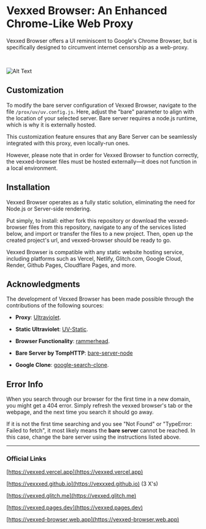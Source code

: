 # Vexxed Browser: An Enhanced Chrome-Like Web Proxy

Vexxed Browser offers a UI reminiscent to Google's Chrome Browser, but is specifically designed to circumvent internet censorship as a web-proxy.

&nbsp;  

![Alt Text](https://github.com/vexxxed/vexxed-browser/blob/main/standard.gif?raw=true)

## Customization

To modify the bare server configuration of Vexxed Browser, navigate to the file `/prox/uv/uv.config.js`. Here, adjust the "bare" parameter to align with the location of your selected server. Bare server requires a node.js runtime, which is why it is externally hosted. 

This customization feature ensures that any Bare Server can be seamlessly integrated with this proxy, even locally-run ones. 

However, please note that in order for Vexxed Browser to function correctly, the vexxed-browser files must be hosted externally—it does not function in a local environment.

## Installation

Vexxed Browser operates as a fully static solution, eliminating the need for Node.js or Server-side rendering.

Put simply, to install: either fork this repository or download the vexxed-browser files from this repository, navigate to any of the services listed below, and import or transfer the files to a new project. Then, open up the created project's url, and vexxed-browser should be ready to go. 

Vexxed Browser is compatible with any static website hosting service, including platforms such as Vercel, Netlify, Glitch.com, Google Cloud, Render, Github Pages, Cloudflare Pages, and more.

## Acknowledgments

The development of Vexxed Browser has been made possible through the contributions of the following sources:

- **Proxy**: [Ultraviolet](https://github.com/titaniumnetwork-dev/Ultraviolet).

- **Static Ultraviolet**: [UV-Static](https://github.com/TheTIW/UV-Static).

- **Browser Functionality**: [rammerhead](https://github.com/binary-person/rammerhead).

- **Bare Server by TompHTTP**: [bare-server-node](https://github.com/tomphttp/bare-server-node)

- **Google Clone**: [google-search-clone](https://github.com/naemazam/Google-search-clone).

## Error Info

When you search through our browser for the first time in a new domain, you might get a 404 error. Simply refresh the vexxed browser's tab or the webpage, and the next time you search it should go away.

If it is not the first time searching and you see "Not Found" or "TypeError: Failed to fetch", it most likely means the **bare server** cannot be reached. In this case, change the bare server using the instructions listed above.

---

### Official Links

[https://vexxed.vercel.app](https://vexxed.vercel.app)

[https://vexxxed.github.io](https://vexxxed.github.io) (3 X's)

[https://vexxed.glitch.me](https://vexxed.glitch.me)

[https://vexxed.pages.dev](https://vexxed.pages.dev)

[https://vexxed-browser.web.app](https://vexxed-browser.web.app)
